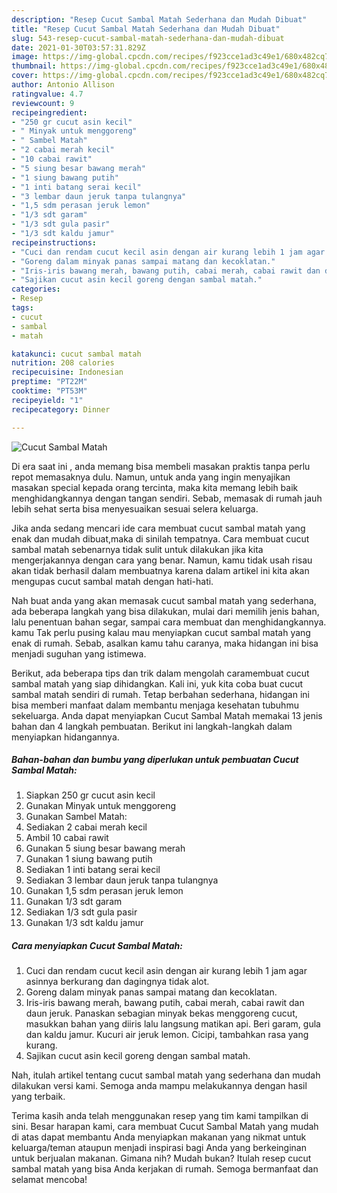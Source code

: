 ```yaml
---
description: "Resep Cucut Sambal Matah Sederhana dan Mudah Dibuat"
title: "Resep Cucut Sambal Matah Sederhana dan Mudah Dibuat"
slug: 543-resep-cucut-sambal-matah-sederhana-dan-mudah-dibuat
date: 2021-01-30T03:57:31.829Z
image: https://img-global.cpcdn.com/recipes/f923cce1ad3c49e1/680x482cq70/cucut-sambal-matah-foto-resep-utama.jpg
thumbnail: https://img-global.cpcdn.com/recipes/f923cce1ad3c49e1/680x482cq70/cucut-sambal-matah-foto-resep-utama.jpg
cover: https://img-global.cpcdn.com/recipes/f923cce1ad3c49e1/680x482cq70/cucut-sambal-matah-foto-resep-utama.jpg
author: Antonio Allison
ratingvalue: 4.7
reviewcount: 9
recipeingredient:
- "250 gr cucut asin kecil"
- " Minyak untuk menggoreng"
- " Sambel Matah"
- "2 cabai merah kecil"
- "10 cabai rawit"
- "5 siung besar bawang merah"
- "1 siung bawang putih"
- "1 inti batang serai kecil"
- "3 lembar daun jeruk tanpa tulangnya"
- "1,5 sdm perasan jeruk lemon"
- "1/3 sdt garam"
- "1/3 sdt gula pasir"
- "1/3 sdt kaldu jamur"
recipeinstructions:
- "Cuci dan rendam cucut kecil asin dengan air kurang lebih 1 jam agar asinnya berkurang dan dagingnya tidak alot."
- "Goreng dalam minyak panas sampai matang dan kecoklatan."
- "Iris-iris bawang merah, bawang putih, cabai merah, cabai rawit dan daun jeruk. Panaskan sebagian minyak bekas menggoreng cucut, masukkan bahan yang diiris lalu langsung matikan api. Beri garam, gula dan kaldu jamur. Kucuri air jeruk lemon. Cicipi, tambahkan rasa yang kurang."
- "Sajikan cucut asin kecil goreng dengan sambal matah."
categories:
- Resep
tags:
- cucut
- sambal
- matah

katakunci: cucut sambal matah 
nutrition: 208 calories
recipecuisine: Indonesian
preptime: "PT22M"
cooktime: "PT53M"
recipeyield: "1"
recipecategory: Dinner

---
```



![Cucut Sambal Matah](https://img-global.cpcdn.com/recipes/f923cce1ad3c49e1/680x482cq70/cucut-sambal-matah-foto-resep-utama.jpg)

Di era  saat ini , anda memang bisa membeli masakan praktis tanpa perlu repot memasaknya dulu. Namun, untuk anda yang ingin menyajikan masakan special kepada orang tercinta, maka kita memang lebih baik menghidangkannya dengan tangan sendiri. Sebab, memasak di rumah jauh lebih sehat serta bisa menyesuaikan sesuai selera keluarga.

Jika anda sedang mencari ide cara membuat cucut sambal matah yang enak dan mudah dibuat,maka di sinilah tempatnya. Cara membuat cucut sambal matah  sebenarnya tidak sulit untuk dilakukan jika kita mengerjakannya dengan cara yang benar. Namun, kamu tidak usah risau akan tidak berhasil dalam membuatnya 
karena dalam artikel ini kita akan mengupas cucut sambal matah dengan hati-hati.  



Nah buat anda yang akan memasak cucut sambal matah yang sederhana, ada beberapa langkah yang bisa dilakukan, mulai dari memilih jenis bahan, lalu penentuan bahan segar, sampai cara membuat dan menghidangkannya. kamu Tak perlu pusing kalau mau menyiapkan cucut sambal matah yang enak di rumah. Sebab, asalkan kamu  tahu caranya, maka hidangan ini bisa menjadi suguhan yang istimewa.

Berikut, ada beberapa tips dan trik dalam mengolah caramembuat cucut sambal matah yang siap dihidangkan. Kali ini, yuk kita coba buat cucut sambal matah sendiri di rumah. Tetap berbahan sederhana, hidangan ini bisa memberi manfaat dalam membantu menjaga kesehatan tubuhmu sekeluarga. Anda dapat menyiapkan Cucut Sambal Matah memakai 13 jenis bahan dan 4 langkah pembuatan. Berikut ini langkah-langkah dalam menyiapkan hidangannya.

<!--inarticleads1-->

##### Bahan-bahan dan bumbu yang diperlukan untuk pembuatan Cucut Sambal Matah:

1. Siapkan 250 gr cucut asin kecil
1. Gunakan  Minyak untuk menggoreng
1. Gunakan  Sambel Matah:
1. Sediakan 2 cabai merah kecil
1. Ambil 10 cabai rawit
1. Gunakan 5 siung besar bawang merah
1. Gunakan 1 siung bawang putih
1. Sediakan 1 inti batang serai kecil
1. Sediakan 3 lembar daun jeruk tanpa tulangnya
1. Gunakan 1,5 sdm perasan jeruk lemon
1. Gunakan 1/3 sdt garam
1. Sediakan 1/3 sdt gula pasir
1. Gunakan 1/3 sdt kaldu jamur




<!--inarticleads2-->

##### Cara menyiapkan Cucut Sambal Matah:

1. Cuci dan rendam cucut kecil asin dengan air kurang lebih 1 jam agar asinnya berkurang dan dagingnya tidak alot.
1. Goreng dalam minyak panas sampai matang dan kecoklatan.
1. Iris-iris bawang merah, bawang putih, cabai merah, cabai rawit dan daun jeruk. Panaskan sebagian minyak bekas menggoreng cucut, masukkan bahan yang diiris lalu langsung matikan api. Beri garam, gula dan kaldu jamur. Kucuri air jeruk lemon. Cicipi, tambahkan rasa yang kurang.
1. Sajikan cucut asin kecil goreng dengan sambal matah.




Nah, itulah artikel tentang  cucut sambal matah  yang sederhana dan mudah dilakukan versi kami. Semoga anda mampu melakukannya dengan hasil yang terbaik. 

Terima kasih anda telah menggunakan resep yang tim kami tampilkan di sini. Besar harapan kami, cara membuat  Cucut Sambal Matah yang mudah di atas dapat membantu Anda menyiapkan makanan yang nikmat untuk keluarga/teman ataupun menjadi inspirasi bagi Anda yang berkeinginan untuk berjualan makanan. Gimana nih? Mudah bukan? Itulah resep cucut sambal matah yang bisa Anda kerjakan di rumah. Semoga bermanfaat dan selamat mencoba!

